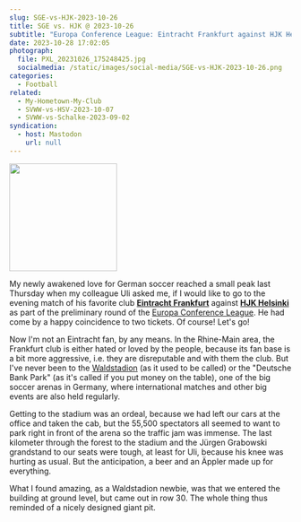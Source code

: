 ```yaml
---
slug: SGE-vs-HJK-2023-10-26
title: SGE vs. HJK @ 2023-10-26
subtitle: "Europa Conference League: Eintracht Frankfurt against HJK Helsinki"
date: 2023-10-28 17:02:05
photograph:
  file: PXL_20231026_175248425.jpg
  socialmedia: /static/images/social-media/SGE-vs-HJK-2023-10-26.png
categories:
  - Football
related:
  - My-Hometown-My-Club
  - SVWW-vs-HSV-2023-10-07
  - SVWW-vs-Schalke-2023-09-02
syndication:
  - host: Mastodon
    url: null
---
```


<img src="/post/SGE-vs-HJK-2023-10-26/sge-vs-hjk.png" class="float-element" style="width:12rem;" />

My newly awakened love for German soccer reached a small peak last Thursday when my colleague Uli asked me, if I would like to go to the evening match of his favorite club [**Eintracht Frankfurt**](https://en.wikipedia.org/wiki/Eintracht_Frankfurt) against [**HJK Helsinki**](https://en.wikipedia.org/wiki/Helsingin_Jalkapalloklubi) as part of the preliminary round of the [Europa Conference League](https://en.wikipedia.org/wiki/UEFA_Europa_Conference_League). He had come by a happy coincidence to two tickets. Of course! Let's go!

Now I'm not an Eintracht fan, by any means. In the Rhine-Main area, the Frankfurt club is either hated or loved by the people, because its fan base is a bit more aggressive, i.e. they are disreputable and with them the club. But I've never been to the [Waldstadion](https://de.wikipedia.org/wiki/Waldstadion) (as it used to be called) or the "Deutsche Bank Park" (as it's called if you put money on the table), one of the big soccer arenas in Germany, where international matches and other big events are also held regularly.

<!-- more -->

Getting to the stadium was an ordeal, because we had left our cars at the office and taken the cab, but the 55,500 spectators all seemed to want to park right in front of the arena so the traffic jam was immense. The last kilometer through the forest to the stadium and the Jürgen Grabowski grandstand to our seats were tough, at least for Uli, because his knee was hurting as usual. But the anticipation, a beer and an Äppler made up for everything.

What I found amazing, as a Waldstadion newbie, was that we entered the building at ground level, but came out in row 30. The whole thing thus reminded of a nicely designed giant pit.
